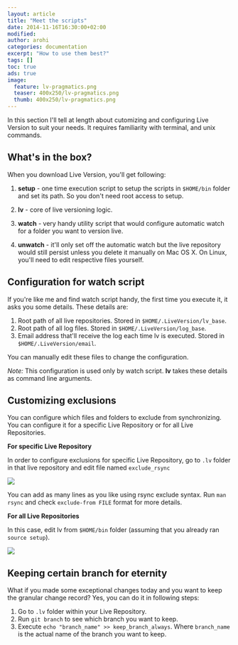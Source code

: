 ```yaml
---
layout: article
title: "Meet the scripts"
date: 2014-11-16T16:30:00+02:00
modified:
author: arohi
categories: documentation
excerpt: "How to use them best?"
tags: []
toc: true
ads: true
image:
  feature: lv-pragmatics.png
  teaser: 400x250/lv-pragmatics.png
  thumb: 400x250/lv-pragmatics.png
---
```



In this section I'll tell at length about cutomizing and configuring Live Version to suit your needs. It requires familiarity with terminal, and unix commands.

## What's in the box?

When you download Live Version, you'll get following:

1. **setup** - one time execution script to setup the scripts in `$HOME/bin` folder and set its path. So you don't need root access to setup.

2. **lv** - core of live versioning logic.

3. **watch** - very handy utility script that would configure automatic watch for a folder you want to version live.

4. **unwatch** - it'll only set off the automatic watch but the live repository would still persist unless you delete it manually on Mac OS X. On Linux, you'll need to edit respective files yourself.

## Configuration for watch script

If you're like me and find watch script handy, the first time you execute it, it asks you some details. These details are:

1. Root path of all live repositories. Stored in `$HOME/.LiveVersion/lv_base`.
2. Root path of all log files. Stored in `$HOME/.LiveVersion/log_base`.
3. Email address that'll receive the log each time lv is executed. Stored in `$HOME/.LiveVersion/email`.

You can manually edit these files to change the configuration.

_Note:_ This configuration is used only by watch script. **lv** takes these details as command line arguments. 

## Customizing exclusions

You can configure which files and folders to exclude from synchronizing. You can configure it for a specific Live Repository or for all Live Repositories.

**For specific Live Repository**

In order to configure exclusions for specific Live Repository, go to `.lv` folder in that live repository and edit file named `exclude_rsync`

[![][rsync]][rsync]

You can add as many lines as you like using rsync exclude syntax. Run `man rsync` and check `exclude-from FILE` format for more details.

**For all Live Repositories**

In this case, edit lv from `$HOME/bin` folder (assuming that you already ran `source setup`).

[![][lv-rsync]][lv-rsync]

## Keeping certain branch for eternity

What if you made some exceptional changes today and you want to keep the granular change record?
Yes, you can do it in following steps:

1. Go to `.lv` folder within your Live Repository.
2. Run `git branch` to see which branch you want to keep.
3. Execute `echo "branch_name" >> keep_branch_always`. Where `branch_name` is the actual name of the branch you want to keep.


[rsync]: /lv/images/lv-exclude-rsync-file.png
[lv-rsync]: /lv/images/lv-exclude-rsync.png

